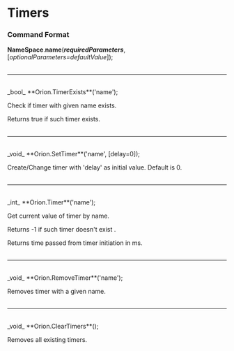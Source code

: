 # Timers

### Command Format

**NameSpace**.**name**(_**requiredParameters**_, [_optionalParameters=defaultValue_]);
</br></br>
***
</br>
_bool_ **Orion.TimerExists**('name');

Check if timer with given name exists.

Returns true if such timer exists.</br></br>
***
</br>
_void_ **Orion.SetTimer**('name', [delay=0]);

Create/Change timer with 'delay' as initial value. Default is 0.
</br></br>
***
</br>
_int_ **Orion.Timer**('name');

Get current value of timer by name.

Returns -1 if such timer doesn't exist .

Returns time passed from timer initiation in ms.
</br></br>
***
</br>
_void_ **Orion.RemoveTimer**('name');

Removes timer with a given name.
</br></br>
***
</br>
_void_ **Orion.ClearTimers**();

Removes all existing timers.
